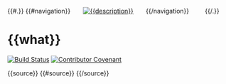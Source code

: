
{{#.}}
{{#navigation}}  [![{{description}}](https://img.shields.io/badge/{{flag}}-{{description}}-{{state}})](https://github.com/prolixalias/ravynos/blob/potential_readme_discussion/i18n/rendered/README.{{code}}.md)  {{/navigation}}   
{{/.}}
<p align="left"><h1> {{what}} </h1></p>
<p>

[![Build Status](https://api.cirrus-ci.com/github/ravynsoft/ravynos.svg?branch=main)](https://cirrus-ci.com/github/ravynsoft/ravynos) [![Contributor Covenant](https://img.shields.io/badge/Contributor%20Covenant-2.1-4baaaa.svg)](CODE_OF_CONDUCT.md)

</p>
{{source}}
{{#source}}
{{/source}}
